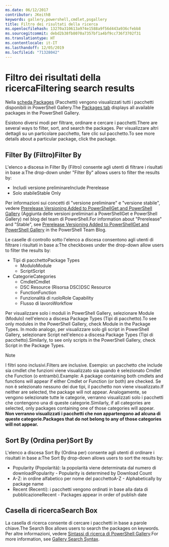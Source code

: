 ```yaml
---
ms.date: 06/12/2017
contributor: JKeithB
keywords: gallery,powershell,cmdlet,psgallery
title: Filtro dei risultati della ricerca
ms.openlocfilehash: 13270a310613a974e1588a9f56d443a936cfebb8
ms.sourcegitcommit: debd2b38fb8070a7357bf1a4bf9cc736f3702f31
ms.translationtype: HT
ms.contentlocale: it-IT
ms.lasthandoff: 12/05/2019
ms.locfileid: "71328042"
---
```

# <a name="filtering-search-results"></a><span data-ttu-id="63f9b-103">Filtro dei risultati della ricerca</span><span class="sxs-lookup"><span data-stu-id="63f9b-103">Filtering search results</span></span>

<span data-ttu-id="63f9b-104">Nella [scheda Packages](https://www.powershellgallery.com/packages) (Pacchetti) vengono visualizzati tutti i pacchetti disponibili in PowerShell Gallery.</span><span class="sxs-lookup"><span data-stu-id="63f9b-104">The [Packages tab](https://www.powershellgallery.com/packages) displays all available packages in the PowerShell Gallery.</span></span>

<span data-ttu-id="63f9b-105">Esistono diversi modi per filtrare, ordinare e cercare i pacchetti.</span><span class="sxs-lookup"><span data-stu-id="63f9b-105">There are several ways to filter, sort, and search the packages.</span></span>
<span data-ttu-id="63f9b-106">Per visualizzare altri dettagli su un particolare pacchetto, fare clic sul pacchetto.</span><span class="sxs-lookup"><span data-stu-id="63f9b-106">To see more details about a particular package, click the package.</span></span>

## <a name="filter-by"></a><span data-ttu-id="63f9b-107">Filter By (Filtro)</span><span class="sxs-lookup"><span data-stu-id="63f9b-107">Filter By</span></span>

<span data-ttu-id="63f9b-108">L'elenco a discesa in Filter By (Filtro) consente agli utenti di filtrare i risultati in base a:</span><span class="sxs-lookup"><span data-stu-id="63f9b-108">The drop-down under "Filter By" allows users to filter the results by:</span></span>
- <span data-ttu-id="63f9b-109">Includi versione preliminare</span><span class="sxs-lookup"><span data-stu-id="63f9b-109">Include Prerelease</span></span>
- <span data-ttu-id="63f9b-110">Solo stabile</span><span class="sxs-lookup"><span data-stu-id="63f9b-110">Stable Only</span></span>

<span data-ttu-id="63f9b-111">Per informazioni sui concetti di "versione preliminare" e "versione stabile", vedere [Prerelease Versioning Added to PowerShellGet and PowerShell Gallery](https://blogs.msdn.microsoft.com/powershell/2017/12/05/prerelease-versioning-added-to-powershellget-and-powershell-gallery/) (Aggiunta delle versioni preliminari a PowerShellGet e PowerShell Gallery) nel blog del team di PowerShell.</span><span class="sxs-lookup"><span data-stu-id="63f9b-111">For information about "Prerelease" and "Stable", see [Prerelease Versioning Added to PowerShellGet and PowerShell Gallery](https://blogs.msdn.microsoft.com/powershell/2017/12/05/prerelease-versioning-added-to-powershellget-and-powershell-gallery/) in the PowerShell Team Blog.</span></span>

<span data-ttu-id="63f9b-112">Le caselle di controllo sotto l'elenco a discesa consentono agli utenti di filtrare i risultati in base a:</span><span class="sxs-lookup"><span data-stu-id="63f9b-112">The checkboxes under the drop-down allow users to filter the results by:</span></span>
- <span data-ttu-id="63f9b-113">Tipi di pacchetto</span><span class="sxs-lookup"><span data-stu-id="63f9b-113">Package Types</span></span>
  - <span data-ttu-id="63f9b-114">Modulo</span><span class="sxs-lookup"><span data-stu-id="63f9b-114">Module</span></span>
  - <span data-ttu-id="63f9b-115">Script</span><span class="sxs-lookup"><span data-stu-id="63f9b-115">Script</span></span>
- <span data-ttu-id="63f9b-116">Categorie</span><span class="sxs-lookup"><span data-stu-id="63f9b-116">Categories</span></span>
  - <span data-ttu-id="63f9b-117">Cmdlet</span><span class="sxs-lookup"><span data-stu-id="63f9b-117">Cmdlet</span></span>
  - <span data-ttu-id="63f9b-118">DSC Resource (Risorsa DSC)</span><span class="sxs-lookup"><span data-stu-id="63f9b-118">DSC Resource</span></span>
  - <span data-ttu-id="63f9b-119">Function</span><span class="sxs-lookup"><span data-stu-id="63f9b-119">Function</span></span>
  - <span data-ttu-id="63f9b-120">Funzionalità di ruolo</span><span class="sxs-lookup"><span data-stu-id="63f9b-120">Role Capability</span></span>
  - <span data-ttu-id="63f9b-121">Flusso di lavoro</span><span class="sxs-lookup"><span data-stu-id="63f9b-121">Workflow</span></span>

<span data-ttu-id="63f9b-122">Per visualizzare solo i moduli in PowerShell Gallery, selezionare Module (Modulo) nell'elenco a discesa Package Types (Tipi di pacchetto).</span><span class="sxs-lookup"><span data-stu-id="63f9b-122">To see only modules in the PowerShell Gallery, check Module in the Package Types.</span></span>
<span data-ttu-id="63f9b-123">In modo analogo, per visualizzare solo gli script in PowerShell Gallery, selezionare Script nell'elenco a discesa Package Types (Tipi di pacchetto).</span><span class="sxs-lookup"><span data-stu-id="63f9b-123">Similarly, to see only scripts in the PowerShell Gallery, check Script in the Package Types.</span></span>

> [!NOTE]
> <span data-ttu-id="63f9b-124">I filtri sono inclusivi.</span><span class="sxs-lookup"><span data-stu-id="63f9b-124">Filters are inclusive.</span></span>
> <span data-ttu-id="63f9b-125">Esempio: un pacchetto che include sia cmdlet che funzioni viene visualizzato sia quando è selezionato Cmdlet che Function (o entrambi).</span><span class="sxs-lookup"><span data-stu-id="63f9b-125">Example: A package containing both cmdlets and functions will appear if either Cmdlet or Function (or both) are checked.</span></span>
> <span data-ttu-id="63f9b-126">Se non è selezionato nessuno dei due tipi, il pacchetto non viene visualizzato.</span><span class="sxs-lookup"><span data-stu-id="63f9b-126">If neither are selected, the package will not appear.</span></span>
> <span data-ttu-id="63f9b-127">Analogamente, se vengono selezionate tutte le categorie, verranno visualizzati solo i pacchetti che contengono una di queste categorie.</span><span class="sxs-lookup"><span data-stu-id="63f9b-127">Similarly, if all categories are selected, only packages containing one of those categories will appear.</span></span>
> <span data-ttu-id="63f9b-128">**Non verranno visualizzati i pacchetti che non appartengono ad alcuna di queste categorie.**</span><span class="sxs-lookup"><span data-stu-id="63f9b-128">**Packages that do not belong to any of those categories will not appear.**</span></span>

## <a name="sort-by"></a><span data-ttu-id="63f9b-129">Sort By (Ordina per)</span><span class="sxs-lookup"><span data-stu-id="63f9b-129">Sort By</span></span>

<span data-ttu-id="63f9b-130">L'elenco a discesa Sort By (Ordina per) consente agli utenti di ordinare i risultati in base a:</span><span class="sxs-lookup"><span data-stu-id="63f9b-130">The Sort By drop-down allows users to sort the results by:</span></span>
- <span data-ttu-id="63f9b-131">Popularity (Popolarità): la popolarità viene determinata dal numero di download</span><span class="sxs-lookup"><span data-stu-id="63f9b-131">Popularity - Popularity is determined by Download Count</span></span>
- <span data-ttu-id="63f9b-132">A-Z: in ordine alfabetico per nome del pacchetto</span><span class="sxs-lookup"><span data-stu-id="63f9b-132">A-Z - Alphabetically by package name</span></span>
- <span data-ttu-id="63f9b-133">Recent (Recenti): i pacchetti vengono ordinati in base alla data di pubblicazione</span><span class="sxs-lookup"><span data-stu-id="63f9b-133">Recent - Packages appear in order of publish date</span></span>

## <a name="search-box"></a><span data-ttu-id="63f9b-134">Casella di ricerca</span><span class="sxs-lookup"><span data-stu-id="63f9b-134">Search Box</span></span>

<span data-ttu-id="63f9b-135">La casella di ricerca consente di cercare i pacchetti in base a parole chiave.</span><span class="sxs-lookup"><span data-stu-id="63f9b-135">The Search Box allows users to search the packages on keywords.</span></span>
<span data-ttu-id="63f9b-136">Per altre informazioni, vedere [Sintassi di ricerca di PowerShell Gallery](search-syntax.md).</span><span class="sxs-lookup"><span data-stu-id="63f9b-136">For more information, see [Gallery Search Syntax](search-syntax.md).</span></span>
